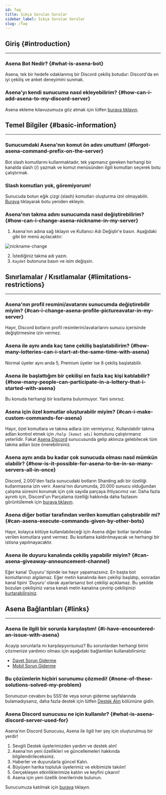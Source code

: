 ```yaml
---
id: faq
title: Sıkça Sorulan Sorular
sidebar_label: Sıkça Sorulan Sorular
slug: /faq
---
```


## Giriş {#introduction}

---

### Asena Bot Nedir? {#what-is-asena-bot}

Asena, tek bir hedefe odaklanmış bir Discord çekiliş botudur: Discord'da en iyi çekiliş ve anket deneyimini sunmak.

### Asena'yı kendi sunucuma nasıl ekleyebilirim? {#how-can-i-add-asena-to-my-discord-server}

Asena ekleme kılavuzumuza göz atmak için lütfen [buraya tıklayın](/docs/general/adding-asena).

## Temel Bilgiler {#basic-information}

---

### Sunucumdaki Asena'nın komut ön adını unuttum! {#forgot-asena-command-prefix-on-the-server}

Bot slash komutlarını kullanmaktadır, tek yapmanız gereken herhangi bir kanalda slash (/) yazmak ve komut menüsünden ilgili komutları seçerek botu çalıştırmak.

### Slash komutları yok, göremiyorum!

Sunucuda botun eğik çizgi (slash) komutları oluşturma izni olmayabilir. [Buraya](https://invite.asena.xyz) tıklayarak botu yeniden ekleyin.

### Asena'nın takma adını sunucumda nasıl değiştirebilirim? {#how-can-i-change-asena-nickname-in-my-server}

1. Asena'nın adına sağ tıklayın ve Kullanıcı Adı Değiştir'e basın. Aşağıdaki gibi bir menü açılacaktır:

![nickname-change](../../static/img/docs/faq/nickname.png)

2. İstediğiniz takma adı yazın.
3. `Kaydet` butonuna basın ve isim değişsin.

## Sınırlamalar / Kısıtlamalar {#limitations-restrictions}

---

### Asena'nın profil resmini/avatarını sunucumda değiştirebilir miyim? {#can-i-change-asena-profile-pictureavatar-in-my-server}

Hayır, Discord botların profil resimlerini/avatarlarını sunucu içerisinde değiştirmesine izin vermez.

### Asena ile aynı anda kaç tane çekiliş başlatabilirim? {#how-many-lotteries-can-i-start-at-the-same-time-with-asena}

Normal üyeler aynı anda 5, Premium üyeler ise 8 çekiliş başlatabilir.

### Asena ile başlattığım bir çekilişi en fazla kaç kişi katılabilir? {#how-many-people-can-participate-in-a-lottery-that-i-started-with-asena}

Bu konuda herhangi bir kısıtlama bulunmuyor. Yani sınırsız.

### Asena için özel komutlar oluşturabilir miyim? {#can-i-make-custom-commands-for-asena}

Hayır, özel komutlara ve takma adlara izin vermiyoruz. Kullanılabilir takma adları kontrol etmek
için `/help [komut adı]` komutunu çalıştırmanız yeterlidir. Fakat [Asena Discord](https://dc.asena.xyz) sunucusunda
gelip aklınıza gelebilecek tüm takma adları bize önerebilirsiniz.

### Asena aynı anda bu kadar çok sunucuda olması nasıl mümkün olabilir? {#how-is-it-possible-for-asena-to-be-in-so-many-servers-all-in-once}

Discord, 2.000'den fazla sunucudaki botların Sharding adlı bir özelliği kullanmasına izin verir. Asena'nın durumunda,
20.000 sunucu olduğundan çalışma süresini korumak için çok sayıda parçaya ihtiyacımız var. Daha fazla ayrıntı için,
Discord'un Parçalama özelliği hakkında daha fazlasını görüntülemek için [buraya tıklayın](https://discord.com/developers/docs/topics/gateway#sharding).

### Asena diğer botlar tarafından verilen komutları çalıştırabilir mi? {#can-asena-execute-commands-given-by-other-bots}

Hayır, kolayca kötüye kullanılabileceği için Asena diğer botlar tarafından verilen komutlara yanıt vermez. Bu kısıtlama
kaldırılmayacak ve herhangi bir istisna yapılmayacaktır.


### Asena ile duyuru kanalında çekiliş yapabilir miyim? {#can-asena-giveaway-announcement-channel}

Eğer kanal _'Duyuru'_ tipinde ise hayır yapamazsınız. En başta bot komutlarınızı algılamaz. Eğer metin kanalında iken
çekilişi başlatıp, sonradan kanal tipini _'Duyuru'_ olarak ayarlarsanız bot çekilişi açıklamaz. Bu şekilde bozulan çekilişiniz
varsa kanalı metin kanalına çevirip çekilişinizi [kurtarabilirsiniz](/docs/general/giveaway-troubleshooting).

## Asena Bağlantıları {#links}

---

### Asena ile ilgili bir sorunla karşılaştım! {#i-have-encountered-an-issue-with-asena}

Acayip sorunlarla mı karşılaşıyorsunuz? Bu sorunlardan herhangi birini çözmenize yardımcı olması için aşağıdaki
bağlantıları kullanabilirsiniz:

* [Davet Sorun Giderme](/docs/general/invite-troubleshooting)
* [Mobil Sorun Giderme](/docs/general/invite-troubleshooting)

### Bu çözümlerin hiçbiri sorunumu çözmedi! {#none-of-these-solutions-solved-my-problem}

Sorunuzun cevabını bu SSS'de veya sorun giderme sayfalarında bulamadıysanız, daha fazla destek için
lütfen [Destek Alın](/docs/general/support) bölümüne gidin.

### Asena Discord sunucusu ne için kullanılır? {#what-is-asena-discord-server-used-for}

Asena'nın Discord Sunucusu, Asena ile ilgili her şey için oluşturulmuş bir yerdir!

1. Sevgili Destek üyelerimizden yardım ve destek alın!
2. Asena'nın yeni özellikleri ve güncellemeleri hakkında bilgilendirileceksiniz.
3. Haberler ve duyurularla güncel Kalın.
4. Büyüyen harika topluluk üyelerimiz ve ekibimizle takılın!
5. Gerçekleşen etkinliklerimize katılın ve keyfini çıkarın!
6. Asena için yeni özellik önerilerinde bulunun.

Sunucumuza katılmak için [buraya](https://dc.asena.xyz) tıklayın.

